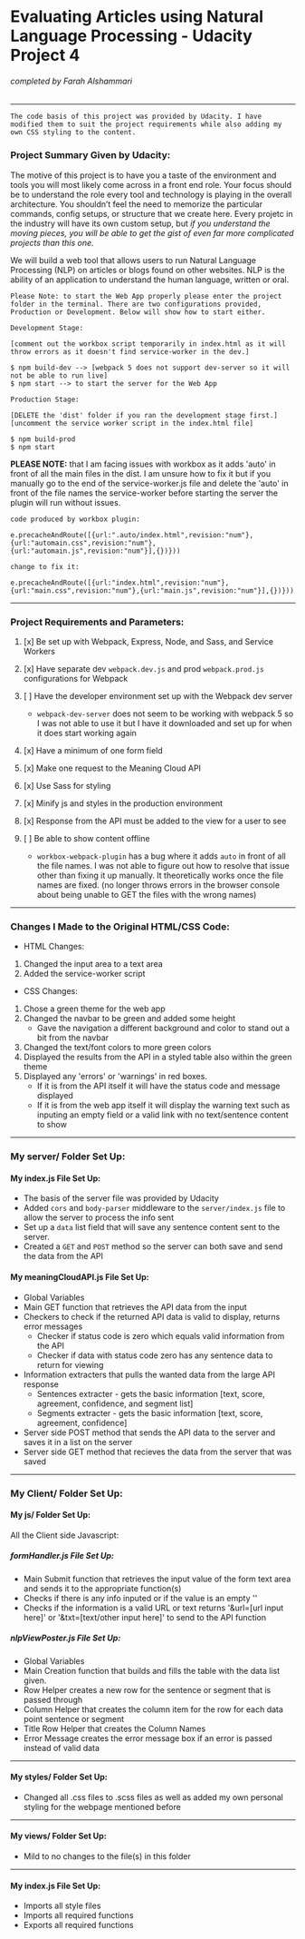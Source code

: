 # Evaluating Articles using Natural Language Processing - Udacity Project 4
###### completed by Farah Alshammari
------

```
The code basis of this project was provided by Udacity. I have modified them to suit the project requirements while also adding my own CSS styling to the content. 

```

### Project Summary Given by Udacity:

The motive of this project is to have you a taste of the environment and tools you will most likely come across in a front end role. Your focus should be to understand the role every tool and technology is playing in the overall architecture. You shouldn’t feel the need to memorize the particular commands, config setups, or structure that we create here. Every projetc in the industry will have its own custom setup, but *if you understand the moving pieces, you will be able to get the gist of even far more complicated projects than this one.*

We will build a web tool that allows users to run Natural Language Processing (NLP) on articles or blogs found on other websites. NLP is the ability of an application to understand the human language, written or oral.

```
Please Note: to start the Web App properly please enter the project folder in the terminal. There are two configurations provided, Production or Development. Below will show how to start either.

Development Stage: 

[comment out the workbox script temporarily in index.html as it will throw errors as it doesn't find service-worker in the dev.]

$ npm build-dev --> [webpack 5 does not support dev-server so it will not be able to run live]
$ npm start --> to start the server for the Web App

Production Stage: 

[DELETE the 'dist' folder if you ran the development stage first.] [uncomment the service worker script in the index.html file]

$ npm build-prod
$ npm start  

```

**PLEASE NOTE:** that I am facing issues with workbox as it adds 'auto' in front of all the main files in the dist. I am unsure how to fix it but if you manually go to the end of the service-worker.js file and delete the 'auto' in front of the file names the service-worker before starting the server the plugin will run without issues. 

```
code produced by workbox plugin:

e.precacheAndRoute([{url:".auto/index.html",revision:"num"},{url:"automain.css",revision:"num"},{url:"automain.js",revision:"num"}],{})}))

change to fix it: 

e.precacheAndRoute([{url:"index.html",revision:"num"},{url:"main.css",revision:"num"},{url:"main.js",revision:"num"}],{})}))
```


------

### Project Requirements and Parameters: 

1. [x] Be set up with Webpack, Express, Node, and Sass, and Service Workers

2. [x] Have separate dev `webpack.dev.js` and prod `webpack.prod.js` configurations for Webpack

3. [ ] Have the developer environment set up with the Webpack dev server
	* `webpack-dev-server` does not seem to be working with webpack 5 so I was not able to use it but I have it downloaded and set up for when it does start working again

4. [x] Have a minimum of one form field

5. [x] Make one request to the Meaning Cloud API

6. [x] Use Sass for styling

7. [x] Minify js and styles in the production environment

8. [x] Response from the API must be added to the view for a user to see

9. [ ] Be able to show content offline 
	* `workbox-webpack-plugin` has a bug where it adds `auto` in front of all the file names. I was not able to figure out how to resolve that issue other than fixing it up manually. It theoretically works once the file names are fixed. (no longer throws errors in the browser console about being unable to GET the files with the wrong names)

------

### Changes I Made to the Original HTML/CSS Code: 

* HTML Changes: 
1. Changed the input area to a text area 
2. Added the service-worker script

* CSS Changes: 
1. Chose a green theme for the web app
2. Changed the navbar to be green and added some height 
	* Gave the navigation a different background and color to stand out a bit from the navbar
3. Changed the text/font colors to more green colors
4. Displayed the results from the API in a styled table also within the green theme
5. Displayed any 'errors' or 'warnings' in red boxes. 
	* If it is from the API itself it will have the status code and message displayed
	* If it is from the web app itself it will display the warning text such as inputing an empty field or a valid link with no text/sentence content to show

------

### My server/ Folder Set Up: 

#### My index.js File Set Up: 

* The basis of the server file was provided by Udacity
* Added `cors` and `body-parser` middleware to the `server/index.js` file to allow the server to process the info sent
* Set up a `data` list field that will save any sentence content sent to the server.
* Created a `GET` and `POST` method so the server can both save and send the data from the API 

#### My meaningCloudAPI.js File Set Up: 

* Global Variables 
* Main GET function that retrieves the API data from the input 
* Checkers to check if the returned API data is valid to display, returns error messages
	* Checker if status code is zero which equals valid information from the API
	* Checker if data with status code zero has any sentence data to return for viewing
* Information extracters that pulls the wanted data from the large API response
	* Sentences extracter - gets the basic information [text, score, agreement, confidence, and segment list] 
	* Segments extracter - gets the basic information [text, score, agreement, confidence]	
* Server side POST method that sends the API data to the server and saves it in a list on the server
* Server side GET method that recieves the data from the server that was saved

------

### My Client/ Folder Set Up: 

#### My js/ Folder Set Up: 

All the Client side Javascript: 

##### formHandler.js File Set Up: 

* Main Submit function that retrieves the input value of the form text area and sends it to the appropriate function(s)
* Checks if there is any info inputed or if the value is an empty ''
* Checks if the information is a valid URL or text returns '&url=[url input here]' or '&txt=[text/other input here]' to send to the API function

##### nlpViewPoster.js File Set Up: 

* Global Variables
* Main Creation function that builds and fills the table with the data list given. 
* Row Helper creates a new row for the sentence or segment that is passed through
* Column Helper that creates the column item for the row for each data point sentence or segment
* Title Row Helper that creates the Column Names
* Error Message creates the error message box if an error is passed instead of valid data

------

#### My styles/ Folder Set Up: 

* Changed all .css files to .scss files as well as added my own personal styling for the webpage mentioned before

------

#### My views/ Folder Set Up: 

* Mild to no changes to the file(s) in this folder

------

#### My index.js File Set Up: 

* Imports all style files
* Imports all required functions
* Exports all required functions
